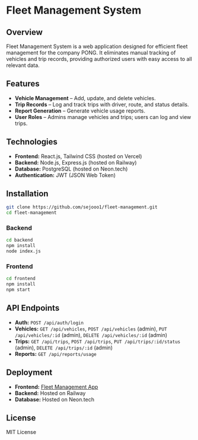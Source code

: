 # Fleet Management System

## Overview
Fleet Management System is a web application designed for efficient fleet management for the company PONG. It eliminates manual tracking of vehicles and trip records, providing authorized users with easy access to all relevant data.

## Features
- **Vehicle Management** – Add, update, and delete vehicles.
- **Trip Records** – Log and track trips with driver, route, and status details.
- **Report Generation** – Generate vehicle usage reports.
- **User Roles** – Admins manage vehicles and trips; users can log and view trips.

## Technologies
- **Frontend:** React.js, Tailwind CSS (hosted on Vercel)
- **Backend:** Node.js, Express.js (hosted on Railway)
- **Database:** PostgreSQL (hosted on Neon.tech)
- **Authentication:** JWT (JSON Web Token)

## Installation
```sh
git clone https://github.com/sejooo1/fleet-management.git
cd fleet-management
```

### Backend
```sh
cd backend
npm install
node index.js
```

### Frontend
```sh
cd frontend
npm install
npm start
```

## API Endpoints
- **Auth:** `POST /api/auth/login`
- **Vehicles:** `GET /api/vehicles`, `POST /api/vehicles` (admin), `PUT /api/vehicles/:id` (admin), `DELETE /api/vehicles/:id` (admin)
- **Trips:** `GET /api/trips`, `POST /api/trips`, `PUT /api/trips/:id/status` (admin), `DELETE /api/trips/:id` (admin)
- **Reports:** `GET /api/reports/usage`

## Deployment
- **Frontend:** [Fleet Management App](https://fleet-management-nine.vercel.app/)
- **Backend:** Hosted on Railway
- **Database:** Hosted on Neon.tech

## License
MIT License


